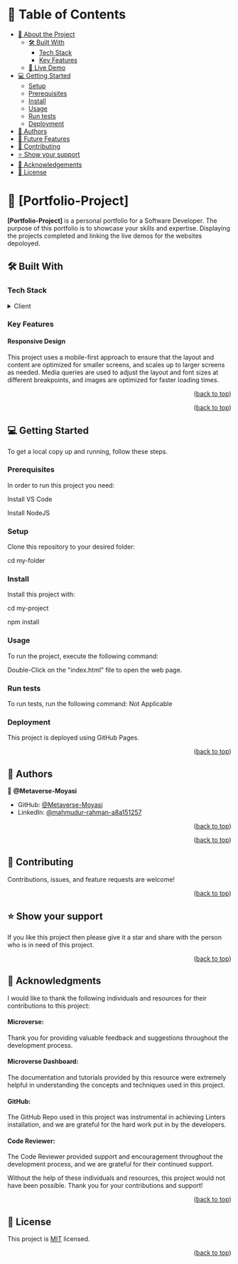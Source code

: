 <a name="readme-top"></a>

# 📗 Table of Contents

- [📖 About the Project](#about-project)
  - [🛠 Built With](#built-with)
    - [Tech Stack](#tech-stack)
    - [Key Features](#key-features)
  - [🚀 Live Demo](#live-demo)
- [💻 Getting Started](#getting-started)
  - [Setup](#setup)
  - [Prerequisites](#prerequisites)
  - [Install](#install)
  - [Usage](#usage)
  - [Run tests](#run-tests)
  - [Deployment](#triangular_flag_on_post-deployment)
- [👥 Authors](#authors)
- [🔭 Future Features](#future-features)
- [🤝 Contributing](#contributing)
- [⭐️ Show your support](#support)
- [🙏 Acknowledgements](#acknowledgements)
- [📝 License](#license)


# 📖 [Portfolio-Project] <a name="about-project"></a>


**[Portfolio-Project]** is a personal portfolio for a Software Developer. The purpose of this portfolio is to showcase your skills and expertise. Displaying the projects completed and linking the live demos for the websites depoloyed.

## 🛠 Built With <a name="built-with"></a>

### Tech Stack <a name="tech-stack"></a>


<details>
  <summary>Client</summary>
  <ul>
    <li>HTML</li>
    <li>CSS</li>
  </ul>
</details>

### Key Features <a name="key-features"></a>

#### Responsive Design
This project uses a mobile-first approach to ensure that the layout and content are optimized for smaller screens, and scales up to larger screens as needed. Media queries are used to adjust the layout and font sizes at different breakpoints, and images are optimized for faster loading times.



<p align="right">(<a href="#readme-top">back to top</a>)</p>





<p align="right">(<a href="#readme-top">back to top</a>)</p>


## 💻 Getting Started <a name="getting-started"></a>


To get a local copy up and running, follow these steps.


### Prerequisites

In order to run this project you need:

Install VS Code

Install NodeJS

### Setup

Clone this repository to your desired folder:

cd my-folder


### Install

Install this project with:

cd my-project

npm install


### Usage

To run the project, execute the following command:

Double-Click on the "index.html" file to open the web page.

### Run tests

To run tests, run the following command: Not Applicable


### Deployment

This project is deployed using GitHub Pages.

<p align="right">(<a href="#readme-top">back to top</a>)</p>

## 👥 Authors <a name="authors"></a>

👤 **@Metaverse-Moyasi**

- GitHub: [@Metaverse-Moyasi](https://github.com/MoyasiGinko)
- LinkedIn: [@mahmudur-rahman-a8a151257](https://www.linkedin.com/in/mahmudur-rahman-a8a151257/)


<p align="right">(<a href="#readme-top">back to top</a>)</p>



<p align="right">(<a href="#readme-top">back to top</a>)</p>


## 🤝 Contributing <a name="contributing"></a>

Contributions, issues, and feature requests are welcome!


<p align="right">(<a href="#readme-top">back to top</a>)</p>

## ⭐️ Show your support <a name="support"></a>


If you like this project then please give it a star and share with the person who is in need of this project.

<p align="right">(<a href="#readme-top">back to top</a>)</p>


## 🙏 Acknowledgments <a name="acknowledgements"></a>

I would like to thank the following individuals and resources for their contributions to this project:
#### Microverse: 
Thank you for providing valuable feedback and suggestions throughout the development process.
#### Microverse Dashboard: 
The documentation and tutorials provided by this resource were extremely helpful in understanding the concepts and techniques used in this project.
#### GitHub: 
The GitHub Repo used in this project was instrumental in achieving Linters installation, and we are grateful for the hard work put in by the developers.
#### Code Reviewer: 
The Code Reviewer provided support and encouragement throughout the development process, and we are grateful for their continued support.

Without the help of these individuals and resources, this project would not have been possible. Thank you for your contributions and support!

<p align="right">(<a href="#readme-top">back to top</a>)</p>


## 📝 License <a name="license"></a>

This project is [MIT](./LICENSE.md) licensed.

<p align="right">(<a href="#readme-top">back to top</a>)</p>

